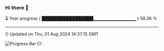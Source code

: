 ### Hi there 👋

⏳ Year progress { █████████████████▁▁▁▁▁▁▁▁▁▁▁▁▁ } 58.36 %

---

⏰ Updated on Thu, 01 Aug 2024 14:37:15 GMT

![Progress Bar CI](https://github.com/IshwaranRudhara/GIT-ACTION/workflows/Progress%20Bar%20CI/badge.svg)
